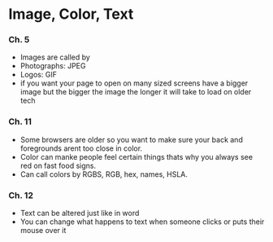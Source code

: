 # Image, Color, Text

### Ch. 5

- Images are called by <img src title>
- Photographs: JPEG
- Logos: GIF
- if you want your page to open on many sized screens have a bigger image but the bigger the image the longer it will take to load on older tech

### Ch. 11

- Some browsers are older so you want to make sure your back and foregrounds arent too close in color.
- Color can manke people feel certain things thats why you always see red on fast food signs.
- Can call colors by RGBS, RGB, hex, names, HSLA.

### Ch. 12

- Text can be altered just like in word
- You can change what happens to text when someone clicks or puts their mouse over it
